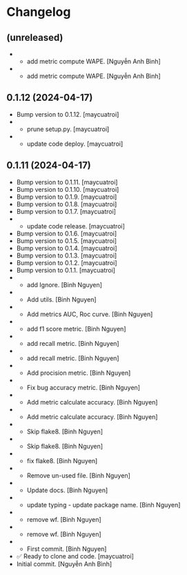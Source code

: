 Changelog
=========


(unreleased)
------------
- - add metric compute WAPE. [Nguyễn Anh Bình]
- - add metric compute WAPE. [Nguyễn Anh Bình]


0.1.12 (2024-04-17)
-------------------
- Bump version to 0.1.12. [maycuatroi]
- - prune setup.py. [maycuatroi]
- - update code deploy. [maycuatroi]


0.1.11 (2024-04-17)
-------------------
- Bump version to 0.1.11. [maycuatroi]
- Bump version to 0.1.10. [maycuatroi]
- Bump version to 0.1.9. [maycuatroi]
- Bump version to 0.1.8. [maycuatroi]
- Bump version to 0.1.7. [maycuatroi]
- - update code release. [maycuatroi]
- Bump version to 0.1.6. [maycuatroi]
- Bump version to 0.1.5. [maycuatroi]
- Bump version to 0.1.4. [maycuatroi]
- Bump version to 0.1.3. [maycuatroi]
- Bump version to 0.1.2. [maycuatroi]
- Bump version to 0.1.1. [maycuatroi]
- - add Ignore. [Binh Nguyen]
- - Add utils. [Binh Nguyen]
- - Add metrics AUC, Roc curve. [Binh Nguyen]
- - add f1 score metric. [Binh Nguyen]
- - add recall metric. [Binh Nguyen]
- - add recall metric. [Binh Nguyen]
- - Add procision metric. [Binh Nguyen]
- - Fix bug accuracy metric. [Binh Nguyen]
- - Add metric calculate accuracy. [Binh Nguyen]
- - Add metric calculate accuracy. [Binh Nguyen]
- - Skip flake8. [Binh Nguyen]
- - Skip flake8. [Binh Nguyen]
- - fix flake8. [Binh Nguyen]
- - Remove un-used file. [Binh Nguyen]
- - Update docs. [Binh Nguyen]
- - update typing - update package name. [Binh Nguyen]
- - remove wf. [Binh Nguyen]
- - remove wf. [Binh Nguyen]
- - First commit. [Binh Nguyen]
- ✅ Ready to clone and code. [maycuatroi]
- Initial commit. [Nguyễn Anh Bình]


